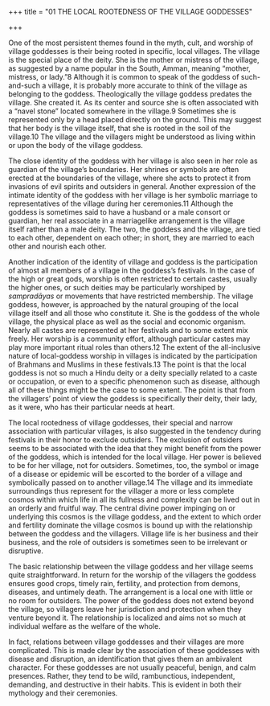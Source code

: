 +++
title = "01 THE LOCAL ROOTEDNESS OF THE VILLAGE GODDESSES"

+++

One of the most persistent themes found in the myth, cult, and worship of village goddesses is their being rooted in specific, local villages. The village is the special place of the deity. She is the mother or mistress of the village, as suggested by a name popular in the South, Amman, meaning “mother, mistress, or lady.”8 Although it is common to speak of the goddess of such-and-such a village, it is probably more accurate to think of the village as belonging to the goddess. Theologically the village goddess predates the village. She created it. As its center and source she is often associated with a “navel stone” located somewhere in the village.9 Sometimes she is represented only by a head placed directly on the ground. This may suggest that her body is the village itself, that she is rooted in the soil of the village.10 The village and the villagers might be understood as living within or upon the body of the village goddess.

The close identity of the goddess with her village is also seen in her role as guardian of the village’s boundaries. Her shrines or symbols are often erected at the boundaries of the village, where she acts to protect it from invasions of evil spirits and outsiders in general. Another expression of the intimate identity of the goddess with her village is her symbolic marriage to representatives of the village during her ceremonies.11 Although the goddess is sometimes said to have a husband or a male consort or guardian, her real associate in a marriagelike arrangement is the village itself rather than a male deity. The two, the goddess and the village, are tied to each other, dependent on each other; in short, they are married to each other and nourish each other.

Another indication of the identity of village and goddess is the participation of almost all members of a village in the goddess’s festivals. In the case of the high or great gods, worship is often restricted to certain castes, usually the higher ones, or such deities may be particularly worshiped by *sampradāyas* or movements that have restricted membership. The village goddess, however, is approached by the natural grouping of the local village itself and all those who constitute it. She is the goddess of the whole village, the physical place as well as the social and economic organism. Nearly all castes are represented at her festivals and to some extent mix freely. Her worship is a community effort, although particular castes may play more important ritual roles than others.12 The extent of the all-inclusive nature of local-goddess worship in villages is indicated by the participation of Brahmans and Muslims in these festivals.13 The point is that the local goddess is not so much a Hindu deity or a deity specially related to a caste or occupation, or even to a specific phenomenon such as disease, although all of these things might be the case to some extent. The point is that from the villagers’ point of view the goddess is specifically their deity, their lady, as it were, who has their particular needs at heart.

The local rootedness of village goddesses, their special and narrow association with particular villages, is also suggested in the tendency during festivals in their honor to exclude outsiders. The exclusion of outsiders seems to be associated with the idea that they might benefit from the power of the goddess, which is intended for the local village. Her power is believed to be for her village, not for outsiders. Sometimes, too, the symbol or image of a disease or epidemic will be escorted to the border of a village and symbolically passed on to another village.14 The village and its immediate surroundings thus represent for the villager a more or less complete cosmos within which life in all its fullness and complexity can be lived out in an orderly and fruitful way. The central divine power impinging on or underlying this cosmos is the village goddess, and the extent to which order and fertility dominate the village cosmos is bound up with the relationship between the goddess and the villagers. Village life is her business and their business, and the role of outsiders is sometimes seen to be irrelevant or disruptive.

The basic relationship between the village goddess and her village seems quite straightforward. In return for the worship of the villagers the goddess ensures good crops, timely rain, fertility, and protection from demons, diseases, and untimely death. The arrangement is a local one with little or no room for outsiders. The power of the goddess does not extend beyond the village, so villagers leave her jurisdiction and protection when they venture beyond it. The relationship is localized and aims not so much at individual welfare as the welfare of the whole.

In fact, relations between village goddesses and their villages are more complicated. This is made clear by the association of these goddesses with disease and disruption, an identification that gives them an ambivalent character. For these goddesses are not usually peaceful, benign, and calm presences. Rather, they tend to be wild, rambunctious, independent, demanding, and destructive in their habits. This is evident in both their mythology and their ceremonies.
